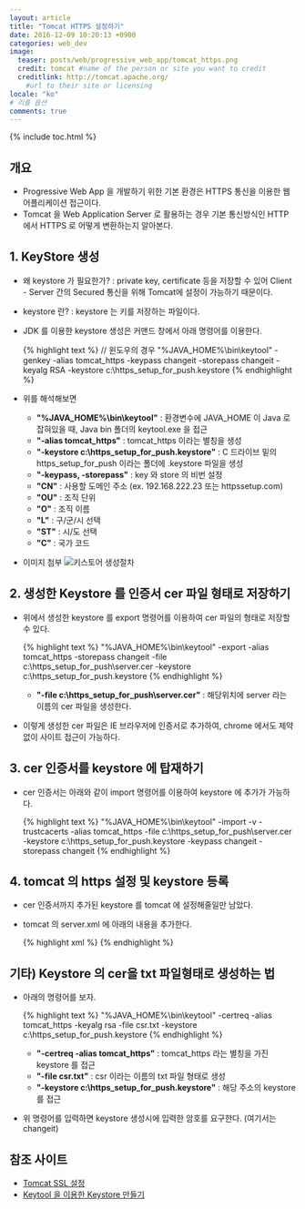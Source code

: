 ```yaml
---
layout: article
title: "Tomcat HTTPS 설정하기"
date: 2016-12-09 10:20:13 +0900
categories: web_dev
image:
  teaser: posts/web/progressive_web_app/tomcat_https.png
  credit: tomcat #name of the person or site you want to credit
  creditlink: http://tomcat.apache.org/
    #url to their site or licensing
locale: "ko"
# 리플 옵션
comments: true
---
```

{% include toc.html %}

## 개요
- Progressive Web App 을 개발하기 위한 기본 환경은 HTTPS 통신을 이용한 웹 어플리케이션 접근이다.
- Tomcat 을 Web Application Server 로 활용하는 경우 기본 통신방식인 HTTP 에서 HTTPS 로 어떻게 변환하는지 알아본다.

## 1. KeyStore 생성
- 왜 keystore 가 필요한가? : private key, certificate 등을 저장할 수 있어 Client - Server 간의 Secured 통신을 위해 Tomcat에 설정이 가능하기 때문이다.
- keystore 란? : keystore 는 키를 저장하는 파일이다.
- JDK 를 이용한 keystore 생성은 커맨드 창에서 아래 명령어를 이용한다.

  {% highlight text %}
  // 윈도우의 경우
  "%JAVA_HOME%\bin\keytool" -genkey -alias tomcat_https -keypass changeit -storepass changeit -keyalg RSA -keystore c:\https_setup_for_push\.keystore
  {% endhighlight %}

- 위를 해석해보면

  - **"%JAVA_HOME%\bin\keytool"** : 환경변수에 JAVA_HOME 이 Java 로 잡혀있을 때, Java bin 폴더의 keytool.exe 을 접근
  - **"-alias tomcat_https"** : tomcat_https 이라는 별칭을 생성
  - **"-keystore c:\https_setup_for_push\.keystore"** :  C 드라이브 밑의 https_setup_for_push 이라는 폴더에 .keystore 파일을 생성
  - **"-keypass, -storepass"** : key 와 store 의 비번 설정
  - **"CN"** : 사용할 도메인 주소 (ex. 192.168.222.23 또는 httpssetup.com)
  - **"OU"** : 조직 단위
  - **"O"**  : 조직 이름
  - **"L"**  : 구/군/시 선택
  - **"ST"** : 시/도 선택
  - **"C"**  : 국가 코드

- 이미지 첨부 ![키스토어 생성절차]()

## 2. 생성한 Keystore 를 인증서 cer 파일 형태로 저장하기
- 위에서 생성한 keystore 를 export 명령어를 이용하여 cer 파일의 형태로 저장할 수 있다.

  {% highlight text %}
  "%JAVA_HOME%\bin\keytool" -export -alias tomcat_https -storepass changeit -file c:\https_setup_for_push\server.cer -keystore c:\https_setup_for_push\.keystore
  {% endhighlight %}

  - **"-file c:\https_setup_for_push\server.cer"** : 해당위치에 server 라는 이름의 cer 파일을 생성한다.

- 이렇게 생성한 cer 파일은 IE 브라우저에 인증서로 추가하여, chrome 에서도 제약없이 사이트 접근이 가능하다.

## 3. cer 인증서를 keystore 에 탑재하기
- cer 인증서는 아래와 같이 import 명령어를 이용하여 keystore 에 추가가 가능하다.

  {% highlight text %}
  "%JAVA_HOME%\bin\keytool" -import -v -trustcacerts -alias tomcat_https -file c:\https_setup_for_push\server.cer -keystore c:\https_setup_for_push\.keystore -keypass changeit -storepass changeit
  {% endhighlight %}

## 4. tomcat 의 https 설정 및 keystore 등록
- cer 인증서까지 추가된 keystore 를 tomcat 에 설정해줄일만 남았다.
- tomcat 의 server.xml 에 아래의 내용을 추가한다.

  {% highlight xml %}
  <Connector SSLEnabled="true" clientAuth="false" keyAlias="tomcat_https" keystoreFile="C:/https_setup_for_push/.keystore" keystorePass="changeit" maxThreads="150" port="8443" protocol="HTTP/1.1" scheme="https" secure="true" sslProtocol="TLS"/>
  {% endhighlight %}

## 기타) Keystore 의 cer을 txt 파일형태로 생성하는 법
- 아래의 명령어를 보자.

  {% highlight text %}
  "%JAVA_HOME%\bin\keytool" -certreq -alias tomcat_https -keyalg rsa -file csr.txt -keystore c:\https_setup_for_push\.keystore
  {% endhighlight %}

  - **"-certreq -alias tomcat_https"** : tomcat_https 라는 별칭을 가진 keystore 를 접근
  - **"-file csr.txt"** : csr 이라는 이름의 txt 파일 형태로 생성
  - **"-keystore c:\https_setup_for_push\.keystore"** : 해당 주소의 keystore 를 접근

- 위 명령어를 입력하면 keystore 생성시에 입력한 암호를 요구한다. (여기서는 changeit)

## 참조 사이트
- [Tomcat SSL 설정](https://www.crosscert.com/symantec/board/tomcat5.pdf)
- [Keytool 을 이용한 Keystore 만들기](http://i5on9i.blogspot.kr/2015/10/keytool-keystore.html)
